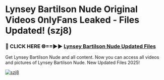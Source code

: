 # Lynsey Bartilson Nude Original Videos 0nlyFans Leaked - Files Updated! (szj8)

<h3>🔴 CLICK HERE 🌐==►► <a href="https://tinyurl.com/y5r63du9" rel="nofollow">Lynsey Bartilson Nude Updated Files</a></h3>

Get Lynsey Bartilson Nude and all content. Now you can access all videos and pictures of Lynsey Bartilson Nude. New Updated Files 2025!

[![szj8](https://i.imgur.com/UVo9nyh.gif)](https://tinyurl.com/y5r63du9)